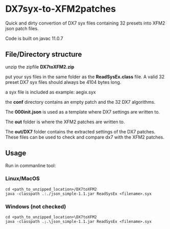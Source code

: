 # DX7syx-to-XFM2patches
Quick and dirty convertion of DX7 syx files containing 32 presets into XFM2 json patch files.

Code is built on javac 11.0.7


## File/Directory structure

unzip the zipfile **DX7toXFM2.zip**

put your sys files in the same folder as the **ReadSysEx.class** file. A valid 32 preset DX7 syx files should always be 4104 bytes long.

a syx file is included as example: aegix.syx

the **conf** directory contains an empty patch and the 32 DX7 algorithms.

The **000init.json** is used as a template where DX7 settings are written to. 

The **out** folder is where the XFM2 patches are written to.

The **out/DX7** folder contains the extracted settings of the DX7 patches. These files can be used to check and compare dx7 with the XFM2 patches. 

## Usage
Run in commanline tool:

### Linux/MacOS

```
cd <path_to_unzipped_location>/DX7toXFM2
java -classpath .:./json_simple-1.1.jar ReadSysEx <filename>.syx
```
  
### Windows (not checked)

```
cd <path_to_unzipped_location>\DX7toXFM2
java -classpath .;.\json_simple-1.1.jar ReadSysEx <filename>.syx
```

  
